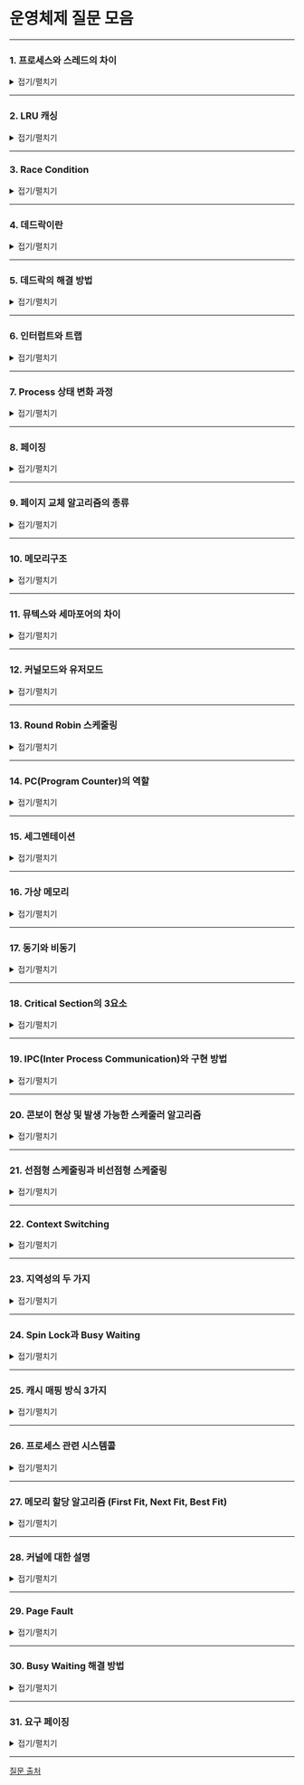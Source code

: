# 운영체제 질문 모음

---

### 1. 프로세스와 스레드의 차이

<details>
<summary>접기/펼치기</summary>

- **프로세스:** 독립된 메모리 공간과 시스템 자원을 할당받으며 실행되는 프로그램의 인스턴스
- **스레드:** 프로세스 내의 실행 단위로, 동일한 주소 공간 및 자원을 공유한다.

</details>

---

### 2. LRU 캐싱

<details>
<summary>접기/펼치기</summary>

- **LRU(Least Recently Used) 캐싱:** 가장 최근에 참조되지 않은 페이지를 우선적으로 교체하는 기법

</details>

---

### 3. Race Condition

<details>
<summary>접기/펼치기</summary>

- **Race Condition:** 여러 프로세스나 스레드가 공유 자원에 동시에 접근하여, 실행 순서에 따라 결과가 달라지는 현상

</details>

---

### 4. 데드락이란

<details>
<summary>접기/펼치기</summary>

- **데드락:** 둘 이상의 프로세스나 스레드가 서로가 점유한 자원을 요청하며, 무한 대기 상태에 빠지는 현상

</details>

---

### 5. 데드락의 해결 방법

<details>
<summary>접기/펼치기</summary>

- **예방:** 상호 배제, 순환 대기, 점유 대기, 비선점 조건 중 하나를 없앤다.
- **회피:** 은행원 알고리즘, 자원 할당 그래프를 통해 데드락 발생 가능성 탐지 후 회피

</details>

---

### 6. 인터럽트와 트랩

<details>
<summary>접기/펼치기</summary>

- **인터럽트:** 하드웨어나 외부 이벤트에 의해 발생하며, 현재 실행 중인 프로세스의 흐름을 중단하고 처리가 필요한 이벤트를 처리한다.
- **트랩:** 프로그램 실행 중 발생한 시스템 호출이나 예외 상황에 의해 유발되며, 운영체제가 해당 상황을 처리하기 위해 제어를 넘긴다.

</details>

---

### 7. Process 상태 변화 과정

<details>
<summary>접기/펼치기</summary>

- Ready, Running, Waiting, Exit

</details>

---

### 8. 페이징

<details>
<summary>접기/펼치기</summary>

- **페이징:** 논리적 주소 공간을 고정 크기의 페이지로, 물리적 메모리를 동일한 크기의 프레임으로 나누어 관리하는 기법. 이로 인해 외부 단편화는 없으나, 마지막 페이지에서 내부 단편화가 발생할 수 있다.

</details>

---

### 9. 페이지 교체 알고리즘의 종류

<details>
<summary>접기/펼치기</summary>

- **LRU:** 가장 오랫동안 참조되지 않은 페이지를 교체.
- **LFU:** 참조 빈도가 가장 낮은 페이지를 교체.
- **OPT:** 미래에 사용되지 않을 것으로 예상되는 페이지를 교체하는 최적 알고리즘.

</details>

---

### 10. 메모리구조

<details>
<summary>접기/펼치기</summary>

- Code(프로그램 명령어), Data(전역 변수 등), Heap(동적 할당 메모리), Stack(함수 호출 및 지역 변수)

</details>

---

### 11. 뮤텍스와 세마포어의 차이

<details>
<summary>접기/펼치기</summary>

- **뮤텍스:** 단 하나의 프로세스나 스레드만 접근할 수 있도록 하며, 락을 건 주체가 반드시 해제해야 한다.
- **세마포어:** 동시 접근 가능한 프로세스 수를 조절하며, 다른 스레드에 의해서도 해제가 가능하고, 지정된 카운트(0 이상의 정수)를 가짐.

</details>

---

### 12. 커널모드와 유저모드

<details>
<summary>접기/펼치기</summary>

- **커널모드:** 운영체제 핵심 기능(프로세스, 메모리, I/O 등)을 실행하며, 하드웨어 자원에 대한 직접 접근이 허용되는 모드.
- **유저모드:** 응용 프로그램이 실행되는 모드로, 시스템 자원에 대한 직접 접근은 제한되며, 커널을 통해 간접적으로 자원을 사용한다.

</details>

---

### 13. Round Robin 스케줄링

<details>
<summary>접기/펼치기</summary>

- **Round Robin:** 각 프로세스에 동일한 시간 할당량(Time Quantum)을 부여하여 순환하며 실행시키는 스케줄링 기법

</details>

---

### 14. PC(Program Counter)의 역할

<details>
<summary>접기/펼치기</summary>

- 현재 실행중인 프로세스의 다음 실행할 명령어 주소를 저장함

</details>

---

### 15. 세그멘테이션

<details>
<summary>접기/펼치기</summary>

- **세그멘테이션:** 프로그램을 의미 단위(코드, 데이터, 스택 등)로 나누어 가변 크기의 세그먼트로 관리하며, 각 세그먼트별로 보호 및 권한 설정이 가능하다. 단, 외부 단편화가 발생할 수 있다.

</details>

---

### 16. 가상 메모리

<details>
<summary>접기/펼치기</summary>

- **가상 메모리:** 프로세스가 물리 메모리보다 큰 주소 공간을 사용할 수 있도록 하며, 필요 시 페이지 단위로 디스크와 메모리 간의 데이터 전환을 통해 실행됩니다.

</details>

---

### 17. 동기와 비동기

<details>
<summary>접기/펼치기</summary>

- **동기(Synchronous):** 작업이 순차적으로 실행되어, 이전 작업이 완료되어야 다음 작업이 진행되는 방식
- **비동기(Asynchronous):** 작업이 독립적으로 실행되며, 완료 여부와 관계없이 다음 작업이 진행될 수 있는 방식

</details>

---

### 18. Critical Section의 3요소

<details>
<summary>접기/펼치기</summary>

- **세 가지 조건:**
  1. **상호 배제(Mutual Exclusion):** 한 번에 하나의 프로세스만 임계 구역에 접근 가능
  2. **진행(Progress):** 임계 구역에 접근할 프로세스가 있을 때, 불필요한 지연이 없어야 함
  3. **한정 대기(Bounded Waiting):** 각 프로세스가 임계 구역에 접근할 수 있는 기회가 유한함

</details>

---

### 19. IPC(Inter Process Communication)와 구현 방법

<details>
<summary>접기/펼치기</summary>

- **IPC:** 프로세스 간 데이터를 교환하거나 협업하기 위한 메커니즘으로, 대표적으로 파이프(익명/네임드), 공유 메모리, 소켓, 메시지 큐, Signal 등이 있다.

</details>

---

### 20. 콘보이 현상 및 발생 가능한 스케줄러 알고리즘

<details>
<summary>접기/펼치기</summary>

- **콘보이 현상:** 한 프로세스의 긴 작업 시간 때문에 뒤따르는 짧은 프로세스들이 불필요하게 대기하는 현상으로, 주로 **FCFS(First-Come, First-Served)** 스케줄링에서 발생

</details>

---

### 21. 선점형 스케줄링과 비선점형 스케줄링

<details>
<summary>접기/펼치기</summary>

- **선점형 스케줄링:** 운영체제가 실행 중인 프로세스를 강제로 중단시키고 다른 프로세스에 CPU를 할당할 수 있다.
- **비선점형 스케줄링:** 실행 중인 프로세스가 자발적으로 CPU를 반납할 때까지 계속 실행된다.

</details>

---

### 22. Context Switching

<details>
<summary>접기/펼치기</summary>

- **Context Switching:** CPU가 현재 실행 중인 프로세스의 상태(context)를 저장한 후, 다른 프로세스의 상태를 불러와 실행하는 전환 과정.

</details>

---

### 23. 지역성의 두 가지

<details>
<summary>접기/펼치기</summary>

- **시간 지역성:** 최근에 사용된 데이터는 가까운 미래에도 재사용될 가능성이 높다.
- **공간 지역성:** 특정 메모리 주소가 참조되면, 그 주변 주소도 함께 참조될 가능성이 높다.

</details>

---

### 24. Spin Lock과 Busy Waiting

<details>
<summary>접기/펼치기</summary>

- **Spin Lock:** 락 획득을 위해 짧은 시간 동안 반복적으로 상태를 확인하며, 대기하는 동안 CPU를 계속 사용.
- **Busy Waiting:** 조건이 만족될 때까지 반복해서 확인하는 방식으로, CPU 자원을 낭비할 수 있는 대기 기법.

</details>

---

### 25. 캐시 매핑 방식 3가지

<details>
<summary>접기/펼치기</summary>

- **캐시 매핑 방식:**
  - **직접 매핑(Direct Mapping):** 각 메모리 블록이 캐시의 한정된 위치에만 저장됨
  - **완전 연관 매핑(Fully Associative Mapping):** 어느 캐시 슬롯에도 저장이 가능한 방식
  - **집합 연관 매핑(Set-Associative Mapping):** 직접 매핑과 완전 연관 매핑의 중간 형태로, 캐시를 여러 집합으로 나누어 관리

</details>

---

### 26. 프로세스 관련 시스템콜

<details>
<summary>접기/펼치기</summary>

- **fork():** 새로운 자식 프로세스를 생성
- **wait():** 자식 프로세스의 종료를 대기
- **exec() 패밀리:** 현재 프로세스의 메모리를 새 프로그램으로 대체
- **exit():** 프로세스 종료

</details>

---

### 27. 메모리 할당 알고리즘 (First Fit, Next Fit, Best Fit)

<details>
<summary>접기/펼치기</summary>

- **First Fit:** 메모리의 시작부터 탐색하여, 첫 번째로 충분한 공간을 찾아 할당
- **Next Fit:** 마지막 할당 지점 이후부터 순환적으로 탐색하여, 충분한 공간을 찾아 할당
- **Best Fit:** 할당 후 남는 내부 단편화를 최소화하기 위해, 필요한 크기에 가장 근접한 작은 공간을 선택하여 할당

</details>

---

### 28. 커널에 대한 설명

<details>
<summary>접기/펼치기</summary>

- **커널:** 운영체제의 핵심 구성 요소로, 하드웨어와 응용 프로그램 간의 인터페이스 역할을 수행하며, 프로세스 관리, 메모리 관리, 파일 시스템, I/O 제어 등 주요 기능을 제공합니다.

</details>

---

### 29. Page Fault

<details>
<summary>접기/펼치기</summary>

- **Page Fault:** 프로세스가 접근하려는 페이지가 메인 메모리에 존재하지 않아, 디스크에서 해당 페이지를 로드해야 하는 상황입니다. 이때, 메모리 공간이 부족하면 페이지 교체 알고리즘(예: FIFO, OPT, LRU, LFU 등)을 통해 교체가 이루어집니다.
- **쓰기 정책:** 페이지 수정 여부를 판단하기 위해 dirty bit를 사용하며, 필요 시 디스크에 기록합니다.

</details>

---

### 30. Busy Waiting 해결 방법

<details>
<summary>접기/펼치기</summary>

- **Busy Waiting 해결:**
  - **블로킹(Block):** 조건이 만족될 때까지 프로세스를 대기 상태로 전환하여 CPU 자원 낭비를 방지
  - **세마포어, 뮤텍스:** 동기화 도구를 사용하여, 불필요한 반복 확인 대신 적절한 신호를 통해 프로세스 전환
  - **이벤트 기반 처리:** 인터럽트나 이벤트를 통해 대기 중인 프로세스가 재개되도록 설계

</details>

---

### 31. 요구 페이징

<details>
<summary>접기/펼치기</summary>

- **요구 페이징(Demand Paging):** 프로세스 실행 시 전체 페이지를 미리 로드하지 않고, 페이지 접근 요청이 있을 때마다 해당 페이지를 메모리에 적재하는 방식으로, 메모리 사용의 효율성을 높인다.

</details>

---

[질문 출처](https://kjsu0209.github.io/Tech-Interview/operating-system/os)
